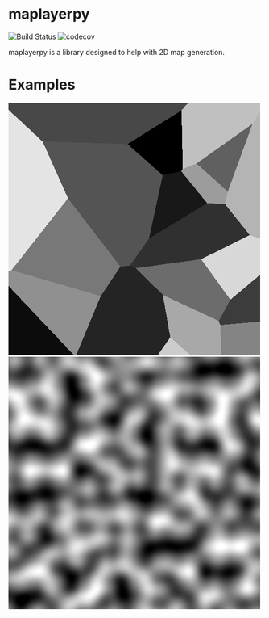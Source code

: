 # maplayerpy
[![Build Status](https://travis-ci.org/LaurenceWarne/maplayerpy.svg?branch=master)](https://travis-ci.org/LaurenceWarne/maplayerpy)
[![codecov](https://codecov.io/gh/LaurenceWarne/maplayerpy/branch/master/graph/badge.svg)](https://codecov.io/gh/LaurenceWarne/maplayerpy)

maplayerpy is a library designed to help with 2D map generation.

# Examples

![Voronoi diagram](examples/voronoi.png)
![Perlin noise](examples/perlin.png)

